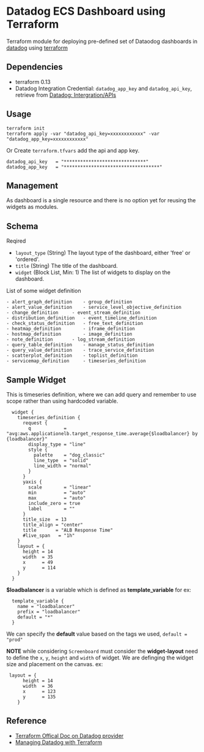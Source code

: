 # Datadog ECS Dashboard using Terraform

Terraform module for deploying pre-defined set of Dataodog dashboards in [datadog](https://www.datadoghq.com) using [terraform](https://www.terraform.io/)

## Dependencies

- terraform 0.13
- Datadog Integration Credential: `datadog_app_key` and `datadog_api_key`, retrieve from [Datadog: Intergration/APIs](https://app.datadoghq.com/account/settings#api)

## Usage

```
terraform init
terraform apply -var "datadog_api_key=xxxxxxxxxxxx" -var "datadog_app_key=xxxxxxxxxxxx"
```
Or
Create `terraform.tfvars` add the api and app key.

```
datadog_api_key   = "******************************"
datadog_app_key   = "***********************************"
```

## Management
As dashboard is a single resource and there is no option yet for reusing the widgets as modules.

## Schema
Reqired
- `layout_type` (String) The layout type of the dashboard, either 'free' or 'ordered'.
- `title` (String) The title of the dashboard.
- `widget` (Block List, Min: 1) The list of widgets to display on the dashboard.

List of some widget definition
```
- alert_graph_definition	- group_definition
- alert_value_definition	- service_level_objective_definition
- change_definition		- event_stream_definition
- distribution_definition	- event_timeline_definition
- check_status_definition	- free_text_definition
- heatmap_definition		- iframe_definition
- hostmap_definition		- image_definition
- note_definition		- log_stream_definition
- query_table_definition	- manage_status_definition
- query_value_definition	- trace_service_definition
- scatterplot_definition	- toplist_definition
- servicemap_definition		- timeseries_definition
```
## Sample Widget
This is timeseries definition, where we can add query and remember to use scope rather than using hardcoded variable.
```
  widget {
    timeseries_definition {
      request {
        q            = "avg:aws.applicationelb.target_response_time.average{$loadbalancer} by {loadbalancer}"
        display_type = "line"
        style {
          palette    = "dog_classic"
          line_type  = "solid"
          line_width = "normal"
        }
      }
      yaxis {
        scale        = "linear"
        min          = "auto"
        max          = "auto"
        include_zero = true
        label        = ""
      }
      title_size  = 13
      title_align = "center"
      title       = "ALB Response Time"
      #live_span   = "1h"
    }
    layout = {
      height = 14
      width  = 35
      x      = 49
      y      = 114
    }
  }
```

**$loadbalancer** is a variable which is defined as **template_variable** for ex:
```
  template_variable {
    name = "loadbalancer"
    prefix = "loadbalancer"
    default = "*"
  }
```
We can specify the **default** value based on the  tags we used, `default = "prod"`

**NOTE** while considering `Screenboard` must consider the **widget-layout** need to define the `x`, `y`, `height` and `width` of widget. We are definging the widget size and placement on the canvas.
ex:
```   
 layout = {
      height = 14
      width  = 36
      x      = 123
      y      = 135
    }
```

## Reference

- [Terraform Offical Doc on Datadog provider](https://registry.terraform.io/providers/DataDog/datadog/latest/docs/resources/dashboard)
- [Managing Datadog with Terraform](https://www.datadoghq.com/blog/managing-datadog-with-terraform/)
